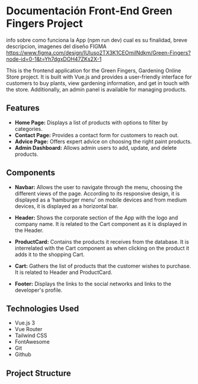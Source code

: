 # Documentación Front-End Green Fingers Project

info sobre como funciona la App (npm run dev) cual es su finalidad, breve descripcion, imagenes del diseño FIGMA  https://www.figma.com/design/IUIuso2TX3K1CEOmiINdkm/Green-Fingers?node-id=0-1&t=Yh7dgxDOH47ZKs2X-1


This is the frontend application for the Green Fingers, Gardening Online Store project. It is built with Vue.js and provides a user-friendly interface for customers to buy plants, view gardening information, and get in touch with the store. Additionally, an admin panel is available for managing products.

## Features

- **Home Page:** Displays a list of products with options to filter by categories.
- **Contact Page:** Provides a contact form for customers to reach out.
- **Advice Page:** Offers expert advice on choosing the right paint products.
- **Admin Dashboard:** Allows admin users to add, update, and delete products.

## Components

- **Navbar:** Allows the user to navigate through the menu, choosing the different views of the page. According to its responsive design, it is displayed as a ‘hamburger menu’ on mobile devices and from medium devices, it is displayed as a horizontal bar.

- **Header:** Shows the corporate section of the App with the logo and company name. It is related to the Cart component as it is displayed in the Header.

- **ProductCard:** Contains the products it receives from the database. It is interrelated with the Cart component as when clicking on the product it adds it to the shopping Cart.

- **Cart:** Gathers the list of products that the customer wishes to purchase. It is related to Header and ProductCard.

- **Footer:**  Displays the links to the social networks and links to the developer's profile.

## Technologies Used

- Vue.js 3
- Vue Router
- Tailwind CSS
- FontAwesome
- Git
- Github

## Project Structure

